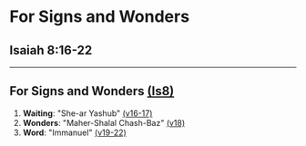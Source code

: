 <!-- .slide: <%= bg("unsplash-Jztmx9yqjBw-stars.jpg") %> data-state="title" -->
# For Signs and Wonders
## Isaiah 8:16-22

---
<!-- .slide: <%= bg("unsplash-Jztmx9yqjBw-stars.jpg") %> id="outline" -->
## For Signs and Wonders [(Is8)](# "ref")
1. **Waiting**: "She-ar Yashub" [(v16-17)](# "ref")
1. **Wonders**: "Maher-Shalal Chash-Baz" [(v18)](# "ref")
1. **Word**: "Immanuel" [(v19-22)](# "ref")
